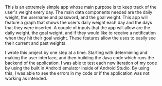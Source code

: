 This is an extremely simple app whose main purpose is to keep track of the user's weight every day. The main data components needed are the daily weight, the username and password, and the goal weight. This app will feature a graph that shows the user's daily weight each day and the days that they were inserted. A couple of inputs that the app will allow are the daily weight, the goal weight, and if they would like to receive a notification when they hit their goal weight. These features allow the uses to easily see their current and past weights.

I wrote this project by one step at a time. Starting with determining and making the user interface, and then building the Java code which runs the backend of the application. I was able to test each new iteration of my code by using the built in Android emulator inside of Android Studio. By using this, I was able to see the errors in my code or if the application was not working as intended. 


